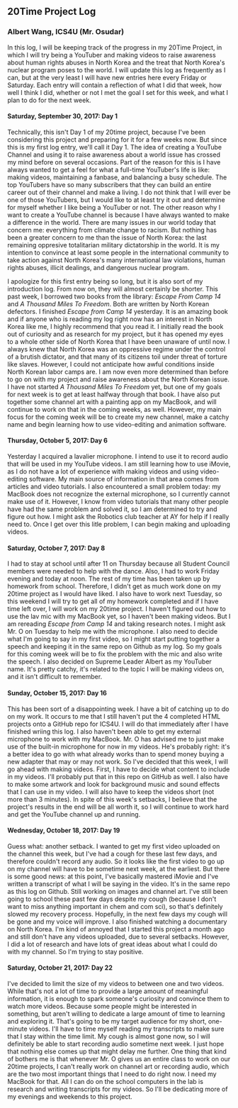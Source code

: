 ## 20Time Project Log

### Albert Wang, ICS4U (Mr. Osudar)

In this log, I will be keeping track of the progress in my 20Time Project, in which I will try being a YouTuber
and making videos to raise awareness about human rights abuses in North Korea and the treat that North Korea's
nuclear program poses to the world. I will update this log as frequently as I can, but at the very least I will
have new entries here every Friday or Saturday. Each entry will contain a reflection of what I did that week, how
well I think I did, whether or not I met the goal I set for this week, and what I plan to do for the next week.

#### Saturday, September 30, 2017: Day 1

Technically, this isn't Day 1 of my 20time project, because I've been considering this project and preparing for
it for a few weeks now. But since this is my first log entry, we'll call it Day 1. The idea of creating a YouTube
Channel and using it to raise awareness about a world issue has crossed my mind before on several occasions. Part
of the reason for this is I have always wanted to get a feel for what a full-time YouTuber's life is like: making
videos, maintaining a fanbase, and balancing a busy schedule. The top YouTubers have so many subscribers that they
can build an entire career out of their channel and make a living. I do not think that I will ever be one of those
YouTubers, but I would like to at least try it out and determine for myself whether I like being a YouTuber or
not. The other reason why I want to create a YouTube channel is because I have always wanted to make a difference
in the world. There are many issues in our world today that concern me: everything from climate change to racism.
But nothing has been a greater concern to me than the issue of North Korea: the last remaining oppresive totalitarian
military dictatorship in the world. It is my intention to convince at least some people in the international
community to take action against North Korea's many international law violations, human rights abuses, illicit
dealings, and dangerous nuclear program.

I apologize for this first entry being so long, but it is also sort of my introduction log. From now on, they will
almost certainly be shorter. This past week, I  borrowed two books from the library: *Escape From Camp 14* and *A
Thousand Miles To Freedom*. Both are written by North Korean defectors. I finished *Escape from Camp 14* yesterday.
It is an amazing book and if anyone who is reading my log right now has an interest in North Korea like me, I highly
recommend that you read it. I initially read the book out of curiosity and as research for my project, but it has
opened my eyes to a whole other side of North Korea that I have been unaware of until now. I always knew that North
Korea was an oppressive regime under the control of a brutish dictator, and that many of its citizens toil under
threat of torture like slaves. However, I could not anticipate how awful conditions inside North Korean labor camps
are. I am now even more determined than before to go on with my project and raise awareness about the North Korean
issue. I have not started *A Thousand Miles To Freedom* yet, but one of my goals for next week is to get at least
halfway through that book. I have also put together some channel art with a painting app on my MacBook, and will
continue to work on that in the coming weeks, as well. However, my main focus for the coming week will be to create
my new channel, make a catchy name and begin learning how to use video-editing and animation software.

#### Thursday, October 5, 2017: Day 6

Yesterday I acquired a lavalier microphone. I intend to use it to record audio that will be used in my YouTube videos.
I am still learning how to use iMovie, as I do not have a lot of experience with making videos and using video-editing
software. My main source of information in that area comes from articles and video tutorials. I also encountered a small
problem today: my MacBook does not recognize the external microphone, so I currently cannot make use of it. However, I
know from video tutorials that many other people have had the same problem and solved it, so I am determined to try and
figure out how. I might ask the Robotics club teacher at AY for help if I really need to. Once I get over this litle
problem, I can begin making and uploading videos.


#### Saturday, October 7, 2017: Day 8

I had to stay at school until after 11 on Thursday because all Student Council members were needed to help with the dance.
Also, I had to work Friday evening and today at noon. The rest of my time has been taken up by homework from school.
Therefore, I didn't get as much work done on my 20time project as I would have liked. I also have to work next Tuesday, so
this weekend I will try to get all of my homework completed and if I have time left over, I will work on my 20time project.
I haven't figured out how to use the lav mic with my MacBook yet, so I haven't been making videos. But I am rereading *Escape
from Camp 14* and taking research notes. I might ask Mr. O on Tuesday to help me with the microphone. I also need to decide
what I'm going to say in my first video, so I might start putting together a speech and keeping it in the same repo on Github
as my log. So my goals for this coming week will be to fix the problem with the mic and also write the speech. I also decided
on Supreme Leader Albert as my YouTuber name. It's pretty catchy, it's related to the topic I will be making videos on, and it
isn't difficult to remember.


#### Sunday, October 15, 2017: Day 16

This has been sort of a disappointing week. I have a bit of catching up to do on my work. It occurs to me that I still haven't put the 4 completed HTML projects onto a GitHub repo for ICS4U. I will do that immediately after I have finished wriing this log. I also haven't been able to get my external microphone to work with my MacBook. Mr. O has advised me to just make use of the built-in microphone for now in my videos. He's probably right: it's a better idea to go with what already works than to spend money buying a new adapter that may or may not work. So I've decided that this week, I will go ahead with making videos. First, I have to decide what content to include in my videos. I'll probably put that in this repo on GitHub as well. I also have to make some artwork and look for background music and sound effects that I can use in my video. I will also have to keep the videos short (not more than 3 minutes). In spite of this week's setbacks, I believe that the project's results in the end will be all worth it, so I will continue to work hard and get the YouTube channel up and running.

#### Wednesday, October 18, 2017: Day 19

Guess what: another setback. I wanted to get my first video uploaded on the channel this week, but I've had a cough for these last few days, and therefore couldn't record any audio. So it looks like the first video to go up on my channel will have to be sometime next week, at the earliest. But there is some good news: at this point, I've basically mastered iMovie and I've written a transcript of what I will be saying in the video. It's in the same repo as this log on Github. Still working on images and channel art. I've still been going to school these past few days despite my cough (because I don't want to miss anything important in chem and com sci), so that's definitely slowed my recovery process. Hopefully, in the next few days my cough will be gone and my voice will improve. I also finished watching a documentary on North Korea. I'm kind of annoyed that I started this project a month ago and still don't have any videos uploaded, due to several setbacks. However, I did a lot of research and have lots of great ideas about what I could do with my channel. So I'm trying to stay positive.

#### Saturday, October 21, 2017: Day 22

I've decided to limit the size of my videos to between one and two videos. While that's not a lot of time to provide a large amount of meaningful information, it is enough to spark someone's curiosity and convince them to watch more videos. Because some people might be interested in something, but aren't willing to dedicate a large amount of time to learning and exploring it. That's going to be my target audience for my short, one-minute videos. I'll have to time myself reading my transcripts to make sure that I stay within the time limit. My cough is almost gone now, so I will definitely be able to start recording audio sometime next week. I just hope that nothing else comes up that might delay me further. One thing that kind of bothers me is that whenever Mr. O gives us an entire class to work on our 20time projects, I can't really work on channel art or recording audio, which are the two most important things that I need to do right now. I need my MacBook for that. All I can do on the school computers in the lab is research and writing transcripts for my videos. So I'll be dedicating more of my evenings and weekends to this project.
